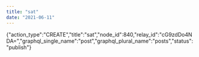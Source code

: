 ```yaml
---
title: "sat"
date: "2021-06-11"
---
```


{"action\_type":"CREATE","title":"sat","node\_id":840,"relay\_id":"cG9zdDo4NDA=","graphql\_single\_name":"post","graphql\_plural\_name":"posts","status":"publish"}

